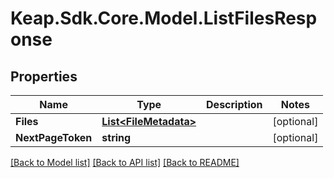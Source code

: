 # Keap.Sdk.Core.Model.ListFilesResponse

## Properties

Name | Type | Description | Notes
------------ | ------------- | ------------- | -------------
**Files** | [**List&lt;FileMetadata&gt;**](FileMetadata.md) |  | [optional] 
**NextPageToken** | **string** |  | [optional] 

[[Back to Model list]](../README.md#documentation-for-models) [[Back to API list]](../README.md#documentation-for-api-endpoints) [[Back to README]](../README.md)

